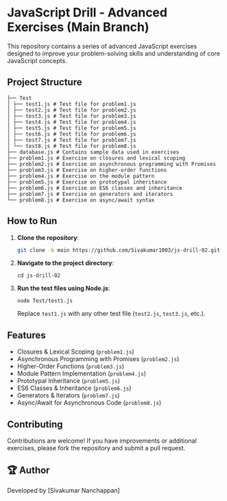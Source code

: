# JavaScript Drill - Advanced Exercises (Main Branch)

This repository contains a series of advanced JavaScript exercises designed to improve your problem-solving skills and understanding of core JavaScript concepts.

## Project Structure
```
├── Test 
│ ├── test1.js # Test file for problem1.js 
│ ├── test2.js # Test file for problem2.js 
│ ├── test3.js # Test file for problem3.js 
│ ├── test4.js # Test file for problem4.js 
│ ├── test5.js # Test file for problem5.js 
│ ├── test6.js # Test file for problem6.js 
│ ├── test7.js # Test file for problem7.js 
│ └── test8.js # Test file for problem8.js 
├── database.js # Contains sample data used in exercises 
├── problem1.js # Exercise on closures and lexical scoping 
├── problem2.js # Exercise on asynchronous programming with Promises 
├── problem3.js # Exercise on higher-order functions 
├── problem4.js # Exercise on the module pattern 
├── problem5.js # Exercise on prototypal inheritance 
├── problem6.js # Exercise on ES6 classes and inheritance 
├── problem7.js # Exercise on generators and iterators 
└── problem8.js # Exercise on async/await syntax
```


## How to Run

1. **Clone the repository**:
    ```bash
    git clone -b main https://github.com/Sivakumar1003/js-drill-02.git
    ```
2. **Navigate to the project directory**:
    ```
    cd js-drill-02
    ```
3. **Run the test files using Node.js**:
    ```
    node Test/test1.js
    ```
    Replace `test1.js` with any other test file (`test2.js`, `test3.js`, etc.).

## Features
* Closures & Lexical Scoping (`problem1.js`)
* Asynchronous Programming with Promises (`problem2.js`)
* Higher-Order Functions (`problem3.js`)
* Module Pattern Implementation (`problem4.js`)
* Prototypal Inheritance (`problem5.js`)
* ES6 Classes & Inheritance (`problem6.js`)
* Generators & Iterators (`problem7.js`)
* Async/Await for Asynchronous Code (`problem8.js`)

## Contributing
Contributions are welcome! If you have improvements or additional exercises, please fork the repository and submit a pull request.

## 🏆 Author
Developed by [Sivakumar Nanchappan]
